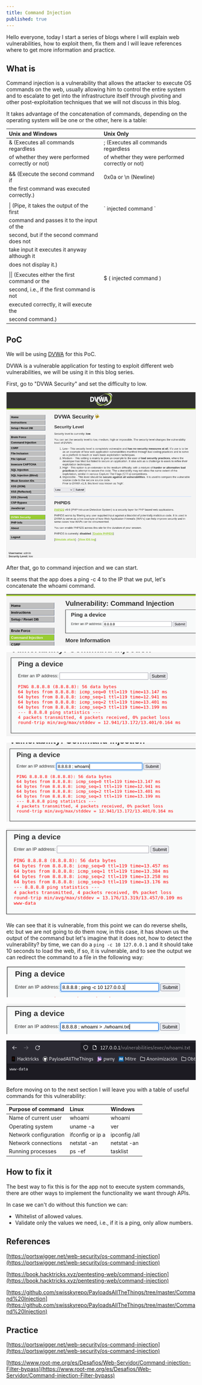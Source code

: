 ```yaml
---
title: Command Injection
published: true
---
```


Hello everyone, today I start a series of blogs where I will explain web vulnerabilities, how to exploit them, fix them and I will leave references where to get more information and practice.

## [](#header-2)What is

Command injection is a vulnerability that allows the attacker to execute OS commands on the web, usually allowing him to control the entire system and to escalate to get into the infrastructure itself through pivoting and other post-exploitation techniques that we will not discuss in this blog.

It takes advantage of the concatenation of commands, depending on the operating system will be one or the other, here is a table:

| Unix and Windows                                    | Unix Only                                           |
|:----------------------------------------------------|:----------------------------------------------------|
| & (Executes all commands regardless                 | ; (Executes all commands regardless                 |
|    of whether they were performed correctly or not) |    of whether they were performed correctly or not) |
|                                                     |                                                     |
| && (Execute the second command if                   |  0x0a or \n (Newline)                               |
|     the first command was executed correctly.)      |                                                     |
|                                                     |                                                     |
| \| (Pipe, it takes the output of the first          | \` injected command \`                              |
|     command and passes it to the input of the       |                                                     |
|     second, but if the second command does not      |                                                     |
|     take input it executes it anyway although it    |                                                     |
|     does not display it.)                           |                                                     |
|                                                     |                                                     |
| \|\| (Executes either the first command or the      | $ ( injected command )                              |
|       second, i.e., if the first command is not     |                                                     |
|       executed correctly, it will execute the       |                                                     |
|       second command.)                              |                                                     |

## [](#header-2)PoC

We will be using [DVWA](https://github.com/digininja/DVWA) for this PoC.

DVWA is a vulnerable application for testing to exploit different web vulnerabilities, we will be using it in this blog series.

First, go to "DVWA Security" and set the difficulty to low.

![](https://raw.githubusercontent.com/M4luk0/m4luk0.github.io/master/images/Command_Injection/1.png)

After that, go to command injection and we can start.

It seems that the app does a ping -c 4 to the IP that we put, let's concatenate the whoami command.

![](https://raw.githubusercontent.com/M4luk0/m4luk0.github.io/master/images/Command_Injection/2.png)

![](https://raw.githubusercontent.com/M4luk0/m4luk0.github.io/master/images/Command_Injection/3.png)

![](https://raw.githubusercontent.com/M4luk0/m4luk0.github.io/master/images/Command_Injection/4.png)

![](https://raw.githubusercontent.com/M4luk0/m4luk0.github.io/master/images/Command_Injection/5.png)

We can see that it is vulnerable, from this point we can do reverse shells, etc but we are not going to do them now, in this case, it has shown us the output of the command but let's imagine that it does not, how to detect the vulnerability? by time, we can do a `ping -c 10 127.0.0.1` and it should take 10 seconds to load the web, if so, it is vulnerable, and to see the output we can redirect the command to a file in the following way:

![](https://raw.githubusercontent.com/M4luk0/m4luk0.github.io/master/images/Command_Injection/6.png)

![](https://raw.githubusercontent.com/M4luk0/m4luk0.github.io/master/images/Command_Injection/7.png)

![](https://raw.githubusercontent.com/M4luk0/m4luk0.github.io/master/images/Command_Injection/8.png)

Before moving on to the next section I will leave you with a table of useful commands for this vulnerability:

| Purpose of command    | Linux            | Windows       |
|:----------------------|:-----------------|:--------------|
| Name of current user  | whoami           | whoami        |
| Operating system      | uname -a         | ver           |
| Network configuration | ifconfig or ip a | ipconfig /all |
| Network connections   | netstat -an      | netstat -an   |
| Running processes     | ps -ef           | tasklist      |

## [](#header-2)How to fix it

The best way to fix this is for the app not to execute system commands, there are other ways to implement the functionality we want through APIs.

In case we can't do without this function we can:
* Whitelist of allowed values.
* Validate only the values we need, i.e., if it is a ping, only allow numbers.

## [](#header-2)References

[https://portswigger.net/web-security/os-command-injection](https://portswigger.net/web-security/os-command-injection)

[https://book.hacktricks.xyz/pentesting-web/command-injection](https://book.hacktricks.xyz/pentesting-web/command-injection)

[https://github.com/swisskyrepo/PayloadsAllTheThings/tree/master/Command%20Injection](https://github.com/swisskyrepo/PayloadsAllTheThings/tree/master/Command%20Injection)

## [](#header-2)Practice

[https://portswigger.net/web-security/os-command-injection](https://portswigger.net/web-security/os-command-injection)

[https://www.root-me.org/es/Desafios/Web-Servidor/Command-injection-Filter-bypass](https://www.root-me.org/es/Desafios/Web-Servidor/Command-injection-Filter-bypass)
